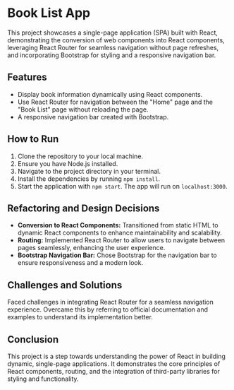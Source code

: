 
# Book List App

This project showcases a single-page application (SPA) built with React, demonstrating the conversion of web components into React components, leveraging React Router for seamless navigation without page refreshes, and incorporating Bootstrap for styling and a responsive navigation bar.

## Features

- Display book information dynamically using React components.
- Use React Router for navigation between the "Home" page and the "Book List" page without reloading the page.
- A responsive navigation bar created with Bootstrap.

## How to Run

1. Clone the repository to your local machine.
2. Ensure you have Node.js installed.
3. Navigate to the project directory in your terminal.
4. Install the dependencies by running `npm install`.
5. Start the application with `npm start`. The app will run on `localhost:3000`.

## Refactoring and Design Decisions

- **Conversion to React Components:** Transitioned from static HTML to dynamic React components to enhance maintainability and scalability.
- **Routing:** Implemented React Router to allow users to navigate between pages seamlessly, enhancing the user experience.
- **Bootstrap Navigation Bar:** Chose Bootstrap for the navigation bar to ensure responsiveness and a modern look.

## Challenges and Solutions

Faced challenges in integrating React Router for a seamless navigation experience. Overcame this by referring to official documentation and examples to understand its implementation better.

## Conclusion

This project is a step towards understanding the power of React in building dynamic, single-page applications. It demonstrates the core principles of React components, routing, and the integration of third-party libraries for styling and functionality.

